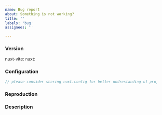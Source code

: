 ```yaml
---
name: Bug report
about: Something is not working?
title: ''
labels: 'bug'
assignees: ''

---
```


<!-- **IMPORTANT!**
Before reporting a bug, please make sure you checked other open issues
 -->

### Version
nuxt-vite: <!-- ex: v0.0.7 -->
nuxt: <!-- ex: v2.15.0 -->

### Configuration

```js
// please consider sharing nuxt.config for better undrestanding of project
```

### Reproduction

<!--
A minimal test case to reproduct issue: ()
- a GitHub repository that can reproduce the bug
-->

### Description

<!-- A detailed explanation of issue -->
